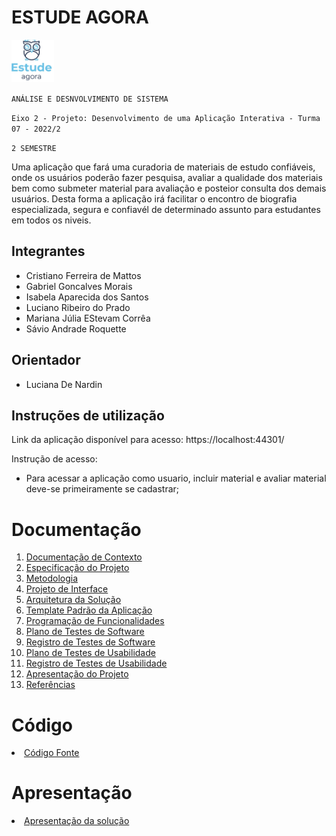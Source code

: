 # ESTUDE AGORA
![LOGO](/docs/img/LOGO.PNG)

`ANÁLISE E DESNVOLVIMENTO DE SISTEMA`

`Eixo 2 - Projeto: Desenvolvimento de uma Aplicação Interativa - Turma 07 - 2022/2`

`2 SEMESTRE`

Uma aplicação que fará uma curadoria de materiais de estudo confiáveis, onde os usuários poderão fazer pesquisa, avaliar a qualidade dos materiais bem como submeter material para avaliação e posteior consulta dos demais usuários. Desta forma a aplicação irá facilitar o encontro de biografia especializada, segura e confiavél de determinado assunto para estudantes em todos os niveis.

## Integrantes

* Cristiano Ferreira de Mattos
* Gabriel Goncalves Morais 
* Isabela Aparecida dos Santos
* Luciano Ribeiro do Prado
* Mariana Júlia EStevam Corrêa
* Sávio Andrade Roquette



## Orientador

* Luciana De Nardin

## Instruções de utilização

 Link da aplicação disponível para acesso: https://localhost:44301/

Instrução de acesso:

- Para acessar a aplicação como usuario, incluir material e avaliar material deve-se primeiramente se cadastrar;

# Documentação

<ol>
<li><a href="docs/01-Documentação de Contexto.md"> Documentação de Contexto</a></li>
<li><a href="docs/02-Especificação do Projeto.md"> Especificação do Projeto</a></li>
<li><a href="docs/03-Metodologia.md"> Metodologia</a></li>
<li><a href="docs/04-Projeto de Interface.md"> Projeto de Interface</a></li>
<li><a href="docs/05-Arquitetura da Solução.md"> Arquitetura da Solução</a></li>
<li><a href="docs/06-Template Padrão da Aplicação.md"> Template Padrão da Aplicação</a></li>
<li><a href="docs/07-Programação de Funcionalidades.md"> Programação de Funcionalidades</a></li>
<li><a href="docs/08-Plano de Testes de Software.md"> Plano de Testes de Software</a></li>
<li><a href="docs/09-Registro de Testes de Software.md"> Registro de Testes de Software</a></li>
<li><a href="docs/10-Plano de Testes de Usabilidade.md"> Plano de Testes de Usabilidade</a></li>
<li><a href="docs/11-Registro de Testes de Usabilidade.md"> Registro de Testes de Usabilidade</a></li>
<li><a href="docs/12-Apresentação do Projeto.md"> Apresentação do Projeto</a></li>
<li><a href="docs/13-Referências.md"> Referências</a></li>
</ol>

# Código

<li><a href="src/README.md"> Código Fonte</a></li>

# Apresentação

<li><a href="presentation/README.md"> Apresentação da solução</a></li>

